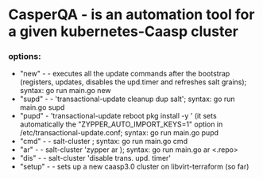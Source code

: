 # CasperQA - is an automation tool for a given kubernetes-Caasp cluster 


### options:
 * "new" - <new k8s cluster> - executes all the update commands after the bootstrap (registers, updates, disables the upd.timer and refreshes salt grains); syntax: go run main.go new
 * "supd" - <salt update> - 'transactional-update cleanup dup salt'; syntax: go run main.go supd
 * "pupd" - <package update> 'transactional-update reboot pkg install -y <package name>' (it sets automatically the "ZYPPER_AUTO_IMPORT_KEYS=1" option in /etc/transactional-update.conf; syntax: go run main.go pupd <package name>
 * "cmd" - <command> - salt-cluster <command>;    syntax: go run main.go cmd <command with more arguments>
 * "ar" - <addrepo> - salt-cluster 'zypper ar <your rempo>);  syntax: go run main.go ar <.repo>
 * "dis" - <disable timer> - salt-cluster 'disable trans. upd. timer'
 * "setup" - <setup> - sets up a new caasp3.0 cluster on libvirt-terraform (so far)
